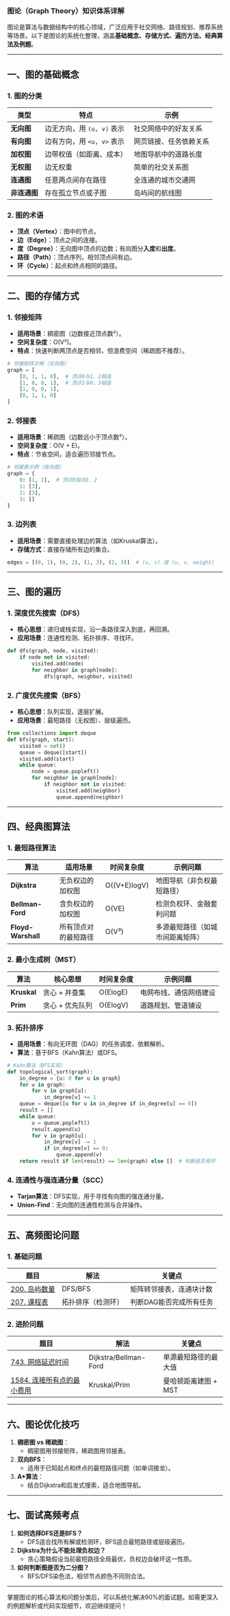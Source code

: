 ### **图论（Graph Theory）知识体系详解**  
图论是算法与数据结构中的核心领域，广泛应用于社交网络、路径规划、推荐系统等场景。以下是图论的系统化整理，涵盖**基础概念、存储方式、遍历方法、经典算法及例题**。

---

## **一、图的基础概念**
### **1. 图的分类**
| **类型**         | **特点**                                  | **示例**                     |
|------------------|------------------------------------------|-----------------------------|
| **无向图**       | 边无方向，用 `(u, v)` 表示                | 社交网络中的好友关系         |
| **有向图**       | 边有方向，用 `<u, v>` 表示                | 网页链接、任务依赖关系       |
| **加权图**       | 边带权值（如距离、成本）                  | 地图导航中的道路长度         |
| **无权图**       | 边无权重                                  | 简单的社交关系图             |
| **连通图**       | 任意两点间存在路径                        | 全连通的城市交通网           |
| **非连通图**     | 存在孤立节点或子图                        | 岛屿间的航线图               |

### **2. 图的术语**
- **顶点（Vertex）**：图中的节点。
- **边（Edge）**：顶点之间的连接。
- **度（Degree）**：无向图中顶点的边数；有向图分**入度**和**出度**。
- **路径（Path）**：顶点序列，相邻顶点间有边。
- **环（Cycle）**：起点和终点相同的路径。

---

## **二、图的存储方式**
### **1. 邻接矩阵**
- **适用场景**：稠密图（边数接近顶点数²）。
- **空间复杂度**：O(V²)。
- **特点**：快速判断两顶点是否相邻，但浪费空间（稀疏图不推荐）。

```python
# 邻接矩阵示例（无向图）
graph = [
    [0, 1, 1, 0],  # 顶点0与1、2相连
    [1, 0, 0, 1],  # 顶点1与0、3相连
    [1, 0, 0, 1],
    [0, 1, 1, 0]
]
```

### **2. 邻接表**
- **适用场景**：稀疏图（边数远小于顶点数²）。
- **空间复杂度**：O(V + E)。
- **特点**：节省空间，适合遍历邻接节点。

```python
# 邻接表示例（有向图）
graph = {
    0: [1, 2],  # 顶点0指向1、2
    1: [3],
    2: [3],
    3: []
}
```

### **3. 边列表**
- **适用场景**：需要直接处理边的算法（如Kruskal算法）。
- **存储方式**：直接存储所有边的集合。

```python
edges = [(0, 1), (0, 2), (1, 3), (2, 3)]  # (u, v) 或 (u, v, weight)
```

---

## **三、图的遍历**
### **1. 深度优先搜索（DFS）**
- **核心思想**：递归或栈实现，沿一条路径深入到底，再回溯。
- **应用场景**：连通性检测、拓扑排序、寻找环。

```python
def dfs(graph, node, visited):
    if node not in visited:
        visited.add(node)
        for neighbor in graph[node]:
            dfs(graph, neighbor, visited)
```

### **2. 广度优先搜索（BFS）**
- **核心思想**：队列实现，逐层扩展。
- **应用场景**：最短路径（无权图）、层级遍历。

```python
from collections import deque
def bfs(graph, start):
    visited = set()
    queue = deque([start])
    visited.add(start)
    while queue:
        node = queue.popleft()
        for neighbor in graph[node]:
            if neighbor not in visited:
                visited.add(neighbor)
                queue.append(neighbor)
```

---

## **四、经典图算法**
### **1. 最短路径算法**
| **算法**         | **适用场景**              | **时间复杂度**       | **示例问题**                     |
|------------------|--------------------------|----------------------|----------------------------------|
| **Dijkstra**     | 无负权边的加权图          | O((V+E)logV)         | 地图导航（非负权最短路径）       |
| **Bellman-Ford** | 含负权边的加权图          | O(VE)                | 检测负权环、金融套利问题         |
| **Floyd-Warshall** | 所有顶点对的最短路径      | O(V³)                | 多源最短路径（如城市间距离矩阵） |

### **2. 最小生成树（MST）**
| **算法**         | **核心思想**              | **时间复杂度**       | **示例问题**                     |
|------------------|--------------------------|----------------------|----------------------------------|
| **Kruskal**      | 贪心 + 并查集             | O(ElogE)             | 电网布线、通信网络建设           |
| **Prim**        | 贪心 + 优先队列           | O(ElogV)             | 道路规划、管道铺设               |

### **3. 拓扑排序**
- **适用场景**：有向无环图（DAG）的任务调度、依赖解析。
- **算法**：基于BFS（Kahn算法）或DFS。

```python
# Kahn算法（BFS实现）
def topological_sort(graph):
    in_degree = {u: 0 for u in graph}
    for u in graph:
        for v in graph[u]:
            in_degree[v] += 1
    queue = deque([u for u in in_degree if in_degree[u] == 0])
    result = []
    while queue:
        u = queue.popleft()
        result.append(u)
        for v in graph[u]:
            in_degree[v] -= 1
            if in_degree[v] == 0:
                queue.append(v)
    return result if len(result) == len(graph) else []  # 判断是否有环
```

### **4. 连通性与强连通分量（SCC）**
- **Tarjan算法**：DFS实现，用于寻找有向图的强连通分量。
- **Union-Find**：无向图的连通性检测与合并操作。

---

## **五、高频图论问题**
### **1. 基础问题**
| **题目**                                                                 | **解法**                | **关键点**                     |
|--------------------------------------------------------------------------|-------------------------|--------------------------------|
| [200. 岛屿数量](https://leetcode.com/problems/number-of-islands/)        | DFS/BFS                 | 矩阵转邻接表，连通块计数       |
| [207. 课程表](https://leetcode.com/problems/course-schedule/)            | 拓扑排序（检测环）      | 判断DAG能否完成所有任务        |

### **2. 进阶问题**
| **题目**                                                                 | **解法**                | **关键点**                     |
|--------------------------------------------------------------------------|-------------------------|--------------------------------|
| [743. 网络延迟时间](https://leetcode.com/problems/network-delay-time/)   | Dijkstra/Bellman-Ford   | 单源最短路径的最大值           |
| [1584. 连接所有点的最小费用](https://leetcode.com/problems/min-cost-to-connect-all-points/) | Kruskal/Prim           | 曼哈顿距离建图 + MST           |

---

## **六、图论优化技巧**
1. **稠密图 vs 稀疏图**：
   - 稠密图用邻接矩阵，稀疏图用邻接表。
2. **双向BFS**：  
   - 适用于已知起点和终点的最短路径问题（如单词接龙）。
3. **A*算法**：  
   - 结合Dijkstra和启发式搜索，适合地图导航。

---

## **七、面试高频考点**
1. **如何选择DFS还是BFS？**  
   - DFS适合找所有解或检测环，BFS适合最短路径或层级遍历。
2. **Dijkstra为什么不能处理负权边？**  
   - 贪心策略假设当前最短路径全局最优，负权边会破坏这一性质。
3. **如何判断图是否为二分图？**  
   - BFS/DFS染色法，相邻节点颜色不同则合法。

---

掌握图论的核心算法和问题分类后，可以系统化解决90%的面试题。如需更深入的例题解析或代码实现细节，欢迎继续提问！
